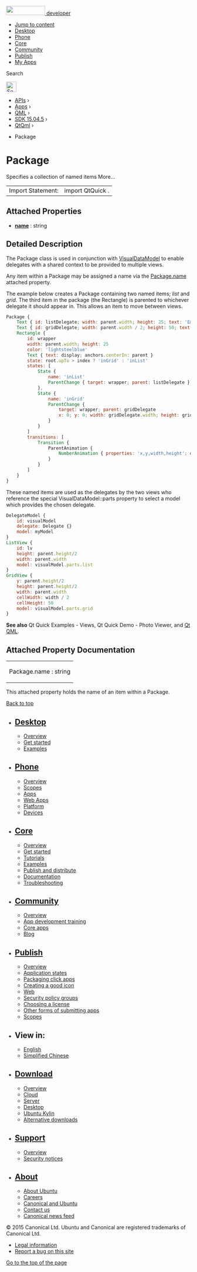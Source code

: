 <a href="https://developer.ubuntu.com/" class="logo-ubuntu"><img src="https://developer.ubuntu.com/assets/sites/ubuntu/latest/u/img/logos/logo-ubuntu-orange.svg" width="106" height="25" /> <span>developer</span></a>

-   [Jump to content](index.html#main-content)
-   [Desktop](https://developer.ubuntu.com/en/desktop/)
-   [Phone](https://developer.ubuntu.com/en/phone/)
-   [Core](https://developer.ubuntu.com/core)
-   [Community](https://developer.ubuntu.com/en/community/)
-   [Publish](https://developer.ubuntu.com/en/publish/)
-   [My Apps](https://myapps.developer.ubuntu.com/)

Search

<img src="https://developer.ubuntu.com/assets/sites/ubuntu/latest/u/img/search-white.svg" alt="Search" height="28" />

-   [APIs](../../../../index.html) ›
-   [Apps](../../../index.html) ›
-   [QML](../../index.html) ›
-   [SDK 15.04.5](../index.html) ›
-   [QtQml](../QtQml/index.html) ›

<!-- -->

-   Package

Package
=======

<span class="subtitle"></span>
Specifies a collection of named items More...

|                   |                  |
|-------------------|------------------|
| Import Statement: | import QtQuick . |

<span id="attached-properties"></span>
Attached Properties
-------------------

-   ****[name](index.html#name-attached-prop)**** : string

<span id="details"></span>
Detailed Description
--------------------

The Package class is used in conjunction with [VisualDataModel](../QtQml.VisualDataModel/index.html) to enable delegates with a shared context to be provided to multiple views.

Any item within a Package may be assigned a name via the [Package.name](index.html#name-attached-prop) attached property.

The example below creates a Package containing two named items; *list* and *grid*. The third item in the package (the Rectangle) is parented to whichever delegate it should appear in. This allows an item to move between views.

``` qml
Package {
    Text { id: listDelegate; width: parent.width; height: 25; text: 'Empty'; Package.name: 'list' }
    Text { id: gridDelegate; width: parent.width / 2; height: 50; text: 'Empty'; Package.name: 'grid' }
    Rectangle {
        id: wrapper
        width: parent.width; height: 25
        color: 'lightsteelblue'
        Text { text: display; anchors.centerIn: parent }
        state: root.upTo > index ? 'inGrid' : 'inList'
        states: [
            State {
                name: 'inList'
                ParentChange { target: wrapper; parent: listDelegate }
            },
            State {
                name: 'inGrid'
                ParentChange {
                    target: wrapper; parent: gridDelegate
                    x: 0; y: 0; width: gridDelegate.width; height: gridDelegate.height
                }
            }
        ]
        transitions: [
            Transition {
                ParentAnimation {
                    NumberAnimation { properties: 'x,y,width,height'; duration: 300 }
                }
            }
        ]
    }
}
```

These named items are used as the delegates by the two views who reference the special VisualDataModel::parts property to select a model which provides the chosen delegate.

``` qml
DelegateModel {
    id: visualModel
    delegate: Delegate {}
    model: myModel
}
ListView {
    id: lv
    height: parent.height/2
    width: parent.width
    model: visualModel.parts.list
}
GridView {
    y: parent.height/2
    height: parent.height/2
    width: parent.width
    cellWidth: width / 2
    cellHeight: 50
    model: visualModel.parts.grid
}
```

**See also** Qt Quick Examples - Views, Qt Quick Demo - Photo Viewer, and [Qt QML](../QtQml.qtqml-index/index.html).

Attached Property Documentation
-------------------------------

<table>
<colgroup>
<col width="100%" />
</colgroup>
<tbody>
<tr class="odd">
<td><p><span id="name-attached-prop"></span><span class="name">Package.name</span> : <span class="type">string</span></p></td>
</tr>
</tbody>
</table>

This attached property holds the name of an item within a Package.

[Back to top](index.html#)

-   [Desktop](https://developer.ubuntu.com/en/desktop/)
    ---------------------------------------------------

    -   [Overview](https://developer.ubuntu.com/en/desktop/)
    -   [Get started](http://snapcraft.io/?utm_source=developer.ubuntu.com&utm_medium=devportal&utm_term=snaps%20snapcraft%20desktop&utm_content=menu&utm_campaign=duc_snappers)
    -   [Examples](https://github.com/ubuntu/snappy-playpen)

-   [Phone](https://developer.ubuntu.com/en/phone/)
    -----------------------------------------------

    -   [Overview](https://developer.ubuntu.com/en/phone/)
    -   [Scopes](https://developer.ubuntu.com/en/phone/scopes/)
    -   [Apps](https://developer.ubuntu.com/en/phone/apps/)
    -   [Web Apps](https://developer.ubuntu.com/en/phone/web/)
    -   [Platform](https://developer.ubuntu.com/en/phone/platform/)
    -   [Devices](https://developer.ubuntu.com/en/phone/devices/)

-   [Core](https://developer.ubuntu.com/core)
    -----------------------------------------

    -   [Overview](https://developer.ubuntu.com/core)
    -   [Get started](https://developer.ubuntu.com/core/get-started)
    -   [Tutorials](https://developer.ubuntu.com/core/tutorials)
    -   [Examples](https://developer.ubuntu.com/core/examples)
    -   [Publish and distribute](https://developer.ubuntu.com/core/publish-and-distribute)
    -   [Documentation](https://developer.ubuntu.com/core/documentation)
    -   [Troubleshooting](https://developer.ubuntu.com/core/troubleshooting)

-   [Community](https://developer.ubuntu.com/en/community/)
    -------------------------------------------------------

    -   [Overview](https://developer.ubuntu.com/en/community/)
    -   [App development training](https://developer.ubuntu.com/en/community/training/)
    -   [Core apps](https://developer.ubuntu.com/en/community/core-apps/)
    -   [Blog](https://developer.ubuntu.com/en/community/blog/)

-   [Publish](https://developer.ubuntu.com/en/publish/)
    ---------------------------------------------------

    -   [Overview](https://developer.ubuntu.com/en/publish/)
    -   [Application states](https://developer.ubuntu.com/en/publish/application-states/)
    -   [Packaging click apps](https://developer.ubuntu.com/en/publish/packaging-click-apps/)
    -   [Creating a good icon](https://developer.ubuntu.com/en/publish/creating-a-good-icon/)
    -   [Web](https://developer.ubuntu.com/en/publish/web/)
    -   [Security policy groups](https://developer.ubuntu.com/en/publish/security-policy-groups/)
    -   [Choosing a license](https://developer.ubuntu.com/en/publish/choosing-a-license/)
    -   [Other forms of submitting apps](https://developer.ubuntu.com/en/publish/other-forms-of-submitting-apps/)
    -   [Scopes](https://developer.ubuntu.com/en/publish/scopes/)

-   View in:
    --------

    -   [English](index.html "Change to language: English")
    -   [Simplified Chinese](index.html "Change to language: Simplified Chinese")

-   [Download](http://ubuntu.com/download/)
    ---------------------------------------

    -   [Overview](http://ubuntu.com/download)
    -   [Cloud](http://ubuntu.com/download/cloud)
    -   [Server](http://ubuntu.com/download/server)
    -   [Desktop](http://ubuntu.com/download/desktop)
    -   [Ubuntu Kylin](http://ubuntu.com/download/ubuntu-kylin)
    -   [Alternative downloads](http://ubuntu.com/download/alternative-downloads)

-   [Support](http://ubuntu.com/support/)
    -------------------------------------

    -   [Overview](http://ubuntu.com/support)
    -   [Security notices](http://www.ubuntu.com/usn/)

-   [About](http://ubuntu.com/about/)
    ---------------------------------

    -   [About Ubuntu](http://ubuntu.com/about/about-ubuntu)
    -   [Careers](http://www.canonical.com/careers)
    -   [Canonical and Ubuntu](http://ubuntu.com/about/canonical-and-ubuntu)
    -   [Contact us](http://ubuntu.com/about/contact-us)
    -   [Canonical news feed](http://insights.ubuntu.com/feed/)

© 2015 Canonical Ltd. Ubuntu and Canonical are registered trademarks of Canonical Ltd.

-   [Legal information](http://www.ubuntu.com/legal)
-   [Report a bug on this site](https://bugs.launchpad.net/developer-ubuntu-com/)

<span class="accessibility-aid">[Go to the top of the page](index.html#)</span>
